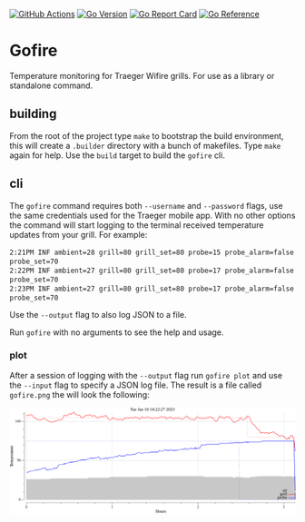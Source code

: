 [![GitHub Actions](https://img.shields.io/github/actions/workflow/status/endobit/gofire/build.yaml?branch=main)](https://github.com/endobit/gofire/actions?query=workflow%3Abuild)
[![Go Version](https://img.shields.io/github/go-mod/go-version/endobit/gofire)](https://img.shields.io/github/go-mod/go-version/endobit/gofire)
[![Go Report Card](https://goreportcard.com/badge/github.com/endobit/gofire)](https://goreportcard.com/report/endobit.io/gofire)
[![Go Reference](https://pkg.go.dev/badge/github.com/endobit/gofire.svg)](https://pkg.go.dev/endobit.io/gofire)

# Gofire

Temperature monitoring for Traeger Wifire grills. For use as a library or
standalone command.

## building

From the root of the project type `make` to bootstrap the build environment,
this will create a `.builder` directory with a bunch of makefiles. Type `make`
again for help. Use the `build` target to build the `gofire` cli.

## cli

The `gofire` command requires both `--username` and `--password` flags, use the
same credentials used for the Traeger mobile app. With no other options the
command will start logging to the terminal received temperature updates from
your grill. For example:

```
2:21PM INF ambient=28 grill=80 grill_set=80 probe=15 probe_alarm=false probe_set=70
2:22PM INF ambient=27 grill=80 grill_set=80 probe=17 probe_alarm=false probe_set=70
2:23PM INF ambient=27 grill=80 grill_set=80 probe=17 probe_alarm=false probe_set=70
```

Use the `--output` flag to also log JSON to a file.

Run `gofire` with no arguments to see the help and usage.

### plot

After a session of logging with the `--output` flag run `gofire plot` and use
the `--input` flag to specify a JSON log file. The result is a file called
`gofire.png` the will look the following:

![sample plot](sample.png)
